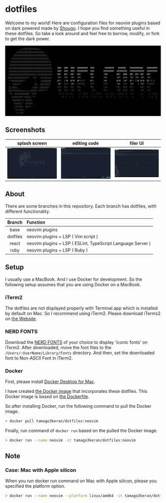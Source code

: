 # dotfiles
Welcome to my world! Here are configuration files for neovim plugins based on dark powered made by [Shougo](https://github.com/Shougo). I hope you find something useful in these dotfiles. So take a look around and feel free to borrow, modify, or fork to get the dark power.

<img src="https://raw.githubusercontent.com/tamago3keran/images/main/dotfiles/image_01.png">

## Screenshots

|splash screen|editing code|filer UI|
|:--:|:--:|:--:|
|<img src="https://raw.githubusercontent.com/tamago3keran/images/main/dotfiles/image_02.png">|<img src="https://raw.githubusercontent.com/tamago3keran/images/main/dotfiles/image_03.png">|<img src="https://raw.githubusercontent.com/tamago3keran/images/main/dotfiles/image_04.png">|

## About
There are some branches in this repository. Each branch has dotfiles, with different functionality.

|Branch|Function|
|:--:|:--|
|base|neovim plugins|
|dotfiles|neovim plugins + LSP ( Vim script )
|react|neovim plugins + LSP ( ESLint, TypeScript Language Server )|
|ruby|neovim plugins + LSP ( Ruby )

## Setup
I usually use a MacBook. And I use Docker for development. So the following setup assumes that you are using Docker on a MacBook.

### iTerm2
The dotfiles are not displayed properly with Terminal.app which is installed by default on Mac. So I recommend using iTerm2. Please download iTerms2 on [the Website](https://iterm2.com).

### NERD FONTS
Download the [NERD FONTS](https://www.nerdfonts.com) of your choice to display 'iconic fonts' on iTerm2. After downloaded, move the font files to the `/Users/:UserName/Library/Fonts` directory. And then, set the downloaded font to Non-ASCII Font in iTerm2.

### Docker
First, please install [Docker Desktop for Mac](https://docs.docker.com/desktop/install/mac-install/).

I have created [the Docker image](https://hub.docker.com/repository/docker/tamago3keran/dotfiles/tags?name=neovim) that incorporates these dotfiles. This Docker image is based on [the Dockerfile](https://github.com/tamago3keran/Dockerfiles/blob/master/neovim/Dockerfile).

So after installing Docker, run the following command to pull the Docker image.

```bash
> docker pull tamago3keran/dotfiles:neovim
```

Finally, run command of `docker run` based on the pulled the Docker image.

```bash
> docker run --name neovim -it tamago3keran/dotfiles:neovim
```

## Note
### Case: Mac with Apple silicon
When you run docker run command on Mac with Apple silicon, please you specified the platform option.

```bash
> docker run --name neovim --platform linux/amd64 -it tamago3keran/dotfiles:neovim
```
